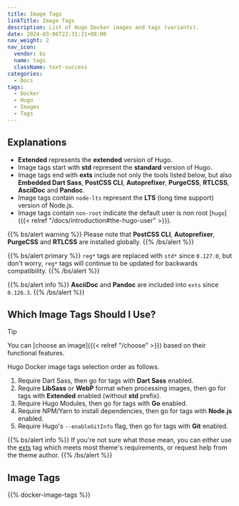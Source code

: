 ```yaml
---
title: Image Tags
linkTitle: Image Tags
description: List of Hugo Docker images and tags (variants).
date: 2024-03-06T22:31:21+08:00
nav_weight: 2
nav_icon:
  vendor: bs
  name: tags
  className: text-success
categories:
  - Docs
tags:
  - Docker
  - Hugo
  - Images
  - Tags
---
```


## Explanations

- **Extended** represents the **extended** version of Hugo.
- Image tags start with **std** represent the **standard** version of Hugo.
- Image tags end with **exts** include not only the tools listed below, but also **Embedded Dart Sass**, **PostCSS CLI**, **Autoprefixer**, **PurgeCSS**, **RTLCSS**, **AsciiDoc** and **Pandoc**.
- Image tags contain `node-lts` represent the **LTS** (long time support) version of Node.js.
- Image tags contain `non-root` indicate the default user is non root [`hugo`]({{< relref "/docs/introduction#the-hugo-user" >}}).

{{% bs/alert warning %}}
Please note that **PostCSS CLI**, **Autoprefixer**, **PurgeCSS** and **RTLCSS** are installed globally.
{{% /bs/alert %}}

{{% bs/alert primary %}}
`reg*` tags are replaced with `std*` since `0.127.0`, but don't worry, `reg*` tags will continue to be updated for backwards compatibility.
{{% /bs/alert %}}

{{% bs/alert info %}}
**AsciiDoc** and **Pandoc** are included into `exts` since `0.126.3`.
{{% /bs/alert %}}

## Which Image Tags Should I Use?

> [!TIP]
> You can [choose an image]({{< relref "/choose" >}}) based on their functional features.

Hugo Docker image tags selection order as follows.
1. Require Dart Sass, then go for tags with **Dart Sass** enabled.
1. Require **LibSass** or **WebP** format when processing images, then go for tags with **Extended** enabled (without **std** prefix).
1. Require Hugo Modules, then go for tags with **Go** enabled.
1. Require NPM/Yarn to install dependencies, then go for tags with **Node.js** enabled.
1. Require Hugo's `--enableGitInfo` flag, then go for tags with **Git** enabled.

{{% bs/alert info %}}
If you're not sure what those mean, you can either use the [exts](#exts) tag which meets most theme's requirements, or request help from the theme author.
{{% /bs/alert %}}

## Image Tags

{{% docker-image-tags %}}
